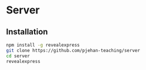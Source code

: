 # Server

## Installation

```bash
npm install -g revealexpress
git clone https://github.com/pjehan-teaching/server
cd server
revealexpress
```
